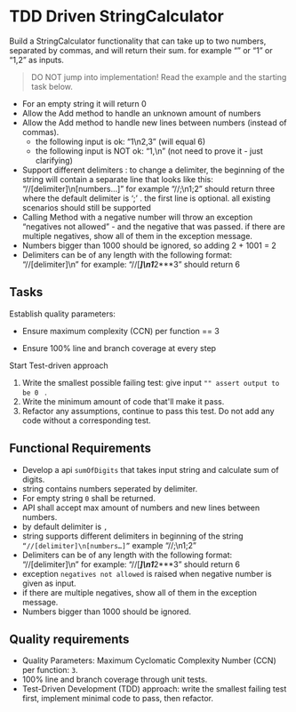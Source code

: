# TDD Driven StringCalculator

Build a StringCalculator functionality that can take up to two numbers, separated by commas, and will return their sum. 
for example “” or “1” or “1,2” as inputs.

> DO NOT jump into implementation! Read the example and the starting task below.

- For an empty string it will return 0
- Allow the Add method to handle an unknown amount of numbers
- Allow the Add method to handle new lines between numbers (instead of commas).
  - the following input is ok: “1\n2,3” (will equal 6)
  - the following input is NOT ok: “1,\n” (not need to prove it - just clarifying)
- Support different delimiters : to change a delimiter, the beginning of the string will contain a separate line that looks like this: “//[delimiter]\n[numbers…]” for example “//;\n1;2” should return three where the default delimiter is ‘;’ .
the first line is optional. all existing scenarios should still be supported
- Calling Method with a negative number will throw an exception “negatives not allowed” - and the negative that was passed. if there are multiple negatives, show all of them in the exception message.
- Numbers bigger than 1000 should be ignored, so adding 2 + 1001 = 2
- Delimiters can be of any length with the following format: “//[delimiter]\n” for example: “//[***]\n1***2***3” should return 6

## Tasks



Establish quality parameters:

- Ensure  maximum complexity (CCN) per function == 3

- Ensure 100% line and branch coverage at every step

  

Start Test-driven approach

1. Write the smallest possible failing test: give input `"" assert output to be 0 ` .
2. Write the minimum amount of code that'll make it pass.
3. Refactor any assumptions, continue to pass this test. Do not add any code without a corresponding test.

## Functional Requirements

- Develop a api `sumOfDigits` that takes input string and calculate sum of digits.
- string contains numbers seperated by delimiter.
- For empty string `0` shall be returned.
- API shall accept max amount of numbers and new lines between numbers.
- by default delimiter is `,`
- string supports different delimiters in beginning of the string `“//[delimiter]\n[numbers…]”` example “//;\n1;2”
- Delimiters can be of any length with the following format: “//[delimiter]\n” for example: “//[***]\n1***2***3” should return 6
- exception `negatives not allowed` is raised when negative number is given as input.
- if there are multiple negatives, show all of them in the exception message.
- Numbers bigger than 1000 should be ignored.

## Quality requirements

- Quality Parameters: Maximum Cyclomatic Complexity Number (CCN) per function: `3`.
- 100% line and branch coverage through unit tests.
- Test-Driven Development (TDD) approach: write the smallest failing test first, implement minimal code to pass, then refactor.

